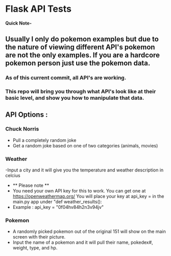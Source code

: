 # Flask API Tests

**Quick Note-**
## Usually I only do pokemon examples but due to the nature of viewing different API's pokemon are not the only examples. If you are a hardcore pokemon person just use the pokemon data. 

### As of this current commit, all API's are working.

### This repo will bring you through what API's look like at their basic level, and show you how to manipulate that data.

## API Options :
### Chuck Norris
- Pull a completely random joke
- Get a random joke based on one of two categories (animals, movies)
### Weather
-Input a city and it will give you the temperature and weather description in celcius
- ** Please note **
- You need your own API key for this to work. You can get one at https://openweathermap.org/ You will place your key at api_key = in the main.py app under "def weather_results(): 
- Example : api_key = "0f04hv84h2n3v94jv"
### Pokemon
- A randomly picked pokemon out of the original 151 will show on the main screen with their picture.
- Input the name of a pokemon and it will pull their name, pokedex#, weight, type, and hp.